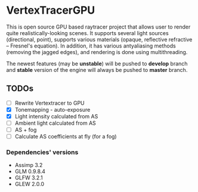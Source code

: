 # VertexTracerGPU
This is open source GPU based raytracer project that allows user to render quite realistically-looking scenes. It supports several light sources (directional, point), supports various materials (opaque, reflective refractive – Fresnel's equation). In addition, it has various antyaliasing methods (removing the jagged edges), and rendering is done using multithreading.

The newest features (may be **unstable**) will be pushed to **develop** branch and **stable** version of the engine will always be pushed to **master** branch. 

## TODOs
- [ ] Rewrite Vertextracer to GPU
- [x] Tonemapping - auto-exposure
- [x] Light intensity calculated from AS
- [ ] Ambient light calculated from AS
- [ ] AS + fog
- [ ] Calculate AS coefficients at fly (for a fog)

### Dependencies' versions
- Assimp 3.2
- GLM 0.9.8.4
- GLFW 3.2.1
- GLEW 2.0.0